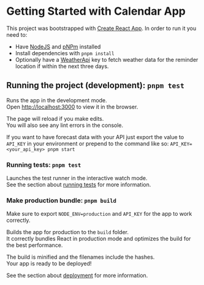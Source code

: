 # Getting Started with Calendar App

This project was bootstrapped with [Create React App](https://github.com/facebook/create-react-app).
In order to run it you need to:
- Have [NodeJS](https://nodejs.org/) and [pNPm](https://pnpm.io/) installed
- Install dependencies with `pnpm install`
- Optionally have a [WeatherApi](https://www.weatherapi.com/my/) key to fetch weather data for the reminder location if within the next three days.

## Running the project (development): `pnpm test`

Runs the app in the development mode.\
Open [http://localhost:3000](http://localhost:3000) to view it in the browser.

The page will reload if you make edits.\
You will also see any lint errors in the console.

If you want to have forecast data with your API just export the value to `API_KEY` in your environment or prepend to the command like so:
`API_KEY=<your_api_key> pnpm start`

### Running tests: `pnpm test`

Launches the test runner in the interactive watch mode.\
See the section about [running tests](https://facebook.github.io/create-react-app/docs/running-tests) for more information.

### Make production bundle: `pnpm build`

Make sure to export `NODE_ENV=production` and `API_KEY` for the app to work correctly.

Builds the app for production to the `build` folder.\
It correctly bundles React in production mode and optimizes the build for the best performance.

The build is minified and the filenames include the hashes.\
Your app is ready to be deployed!

See the section about [deployment](https://facebook.github.io/create-react-app/docs/deployment) for more information.
